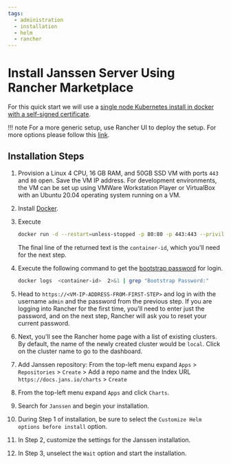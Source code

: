 ```yaml
---
tags:
  - administration
  - installation
  - helm
  - rancher
---
```


# Install Janssen Server Using Rancher Marketplace

For this quick start we will use a [single node Kubernetes install in docker with a self-signed certificate](https://rancher.com/docs/rancher/v2.6/en/installation/other-installation-methods/single-node-docker/).

!!! note
    For a more generic setup, use Rancher UI to deploy the setup. For more options please follow this [link](https://rancher.com/docs/rancher/v2.6/en/installation/).


## Installation Steps

1. Provision a Linux 4 CPU, 16 GB RAM, and 50GB SSD VM with ports `443` and `80` open. Save the VM IP address. For development environments, the VM can be set up using VMWare Workstation Player or VirtualBox with an Ubuntu 20.04 operating system running on a VM.
2. Install [Docker](https://docs.docker.com/engine/install/).
3. Execute
    ```bash
    docker run -d --restart=unless-stopped -p 80:80 -p 443:443 --privileged rancher/rancher:latest
    ```
   The final line of the returned text is the `container-id`, which you'll need for the next step.
4. Execute the following command to get the [bootstrap password](https://rancher.com/docs/rancher/v2.6/en/installation/resources/bootstrap-password/#specifying-the-bootstrap-password-in-docker-installs) for login.
    ```bash
    docker logs  <container-id>  2>&1 | grep "Bootstrap Password:"
    ```
5. Head to `https://<VM-IP-ADDRESS-FROM-FIRST-STEP>` and log in with the username `admin` and the password from the previous step. If you are logging into Rancher for the first time, you'll need to enter just the password, and on the next step, Rancher will ask you to reset your current password.
6. Next, you'll see the Rancher home page with a list of existing clusters. By default, the name of the newly created cluster would be `local`. Click on the cluster name to go to the dashboard.

7. Add Janssen repository: From the top-left menu expand `Apps` > `Repositories` > `Create` > Add a repo name and the Index URL `https://docs.jans.io/charts` > `Create`
8. From the top-left menu expand `Apps` and click `Charts`.
9. Search for `Janssen` and begin your installation.
10. During Step 1 of installation, be sure to select the `Customize Helm options before install` option.
11. In Step 2, customize the settings for the Janssen installation.
12. In Step 3, unselect the `Wait` option and start the installation.